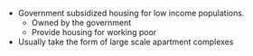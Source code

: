 - Government subsidized housing for low income populations.
	- Owned by the government
	- Provide housing for working poor 
- Usually take the form of large scale apartment complexes 
